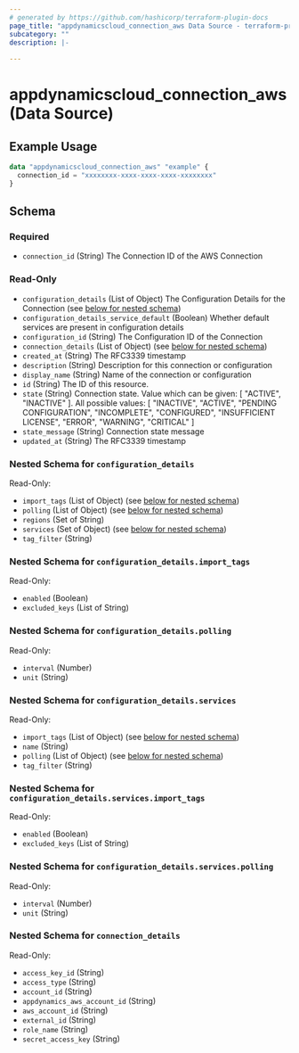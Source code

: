 ```yaml
---
# generated by https://github.com/hashicorp/terraform-plugin-docs
page_title: "appdynamicscloud_connection_aws Data Source - terraform-provider-appdynamicscloud"
subcategory: ""
description: |-
  
---
```


# appdynamicscloud_connection_aws (Data Source)



## Example Usage

```terraform
data "appdynamicscloud_connection_aws" "example" {
  connection_id = "xxxxxxxx-xxxx-xxxx-xxxx-xxxxxxxx"
}
```

<!-- schema generated by tfplugindocs -->
## Schema

### Required

- `connection_id` (String) The Connection ID of the AWS Connection

### Read-Only

- `configuration_details` (List of Object) The Configuration Details for the Connection (see [below for nested schema](#nestedatt--configuration_details))
- `configuration_details_service_default` (Boolean) Whether default services are present in configuration details
- `configuration_id` (String) The Configuration ID of the Connection
- `connection_details` (List of Object) (see [below for nested schema](#nestedatt--connection_details))
- `created_at` (String) The RFC3339 timestamp
- `description` (String) Description for this connection or configuration
- `display_name` (String) Name of the connection or configuration
- `id` (String) The ID of this resource.
- `state` (String) Connection state. Value which can be given: [ "ACTIVE", "INACTIVE" ]. All possible values: [ "INACTIVE", "ACTIVE", "PENDING CONFIGURATION", "INCOMPLETE", "CONFIGURED", "INSUFFICIENT LICENSE", "ERROR", "WARNING", "CRITICAL" ]
- `state_message` (String) Connection state message
- `updated_at` (String) The RFC3339 timestamp

<a id="nestedatt--configuration_details"></a>
### Nested Schema for `configuration_details`

Read-Only:

- `import_tags` (List of Object) (see [below for nested schema](#nestedobjatt--configuration_details--import_tags))
- `polling` (List of Object) (see [below for nested schema](#nestedobjatt--configuration_details--polling))
- `regions` (Set of String)
- `services` (Set of Object) (see [below for nested schema](#nestedobjatt--configuration_details--services))
- `tag_filter` (String)

<a id="nestedobjatt--configuration_details--import_tags"></a>
### Nested Schema for `configuration_details.import_tags`

Read-Only:

- `enabled` (Boolean)
- `excluded_keys` (List of String)


<a id="nestedobjatt--configuration_details--polling"></a>
### Nested Schema for `configuration_details.polling`

Read-Only:

- `interval` (Number)
- `unit` (String)


<a id="nestedobjatt--configuration_details--services"></a>
### Nested Schema for `configuration_details.services`

Read-Only:

- `import_tags` (List of Object) (see [below for nested schema](#nestedobjatt--configuration_details--services--import_tags))
- `name` (String)
- `polling` (List of Object) (see [below for nested schema](#nestedobjatt--configuration_details--services--polling))
- `tag_filter` (String)

<a id="nestedobjatt--configuration_details--services--import_tags"></a>
### Nested Schema for `configuration_details.services.import_tags`

Read-Only:

- `enabled` (Boolean)
- `excluded_keys` (List of String)


<a id="nestedobjatt--configuration_details--services--polling"></a>
### Nested Schema for `configuration_details.services.polling`

Read-Only:

- `interval` (Number)
- `unit` (String)




<a id="nestedatt--connection_details"></a>
### Nested Schema for `connection_details`

Read-Only:

- `access_key_id` (String)
- `access_type` (String)
- `account_id` (String)
- `appdynamics_aws_account_id` (String)
- `aws_account_id` (String)
- `external_id` (String)
- `role_name` (String)
- `secret_access_key` (String)


